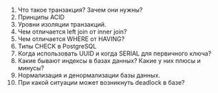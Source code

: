 1) Что такое транзакция? Зачем они нужны?
2) Принципы ACID
3) Уровни изоляции транзакций.
4) Чем отличается left join от inner join?
5) Чем отличается WHERE от HAVING?
6) Типы CHECK в PostgreSQL
7) Когда использовать UUID и когда SERIAL для первичного ключа?
8) Какие бывают индексы в базах данных? Какие у них плюсы и минусы?
9) Нормализация и денормализации базы данных.
10) При какой ситуации может возникнуть deadlock в базе?